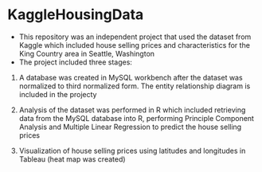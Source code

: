 # KaggleHousingData

- This repository was an independent project that used the dataset from Kaggle which included house selling prices and characteristics for the King Country area in Seattle, Washington
- The project included three stages:

1. A database was created in MySQL workbench after the dataset was normalized to third normalized form. The entity relationship diagram is included in the projecty

2. Analysis of the dataset was performed in R which included retrieving data from the MySQL database into R, performing Principle Component Analysis 
and Multiple Linear Regression to predict the house selling prices 

3. Visualization of house selling prices using latitudes and longitudes in Tableau (heat map was created)
